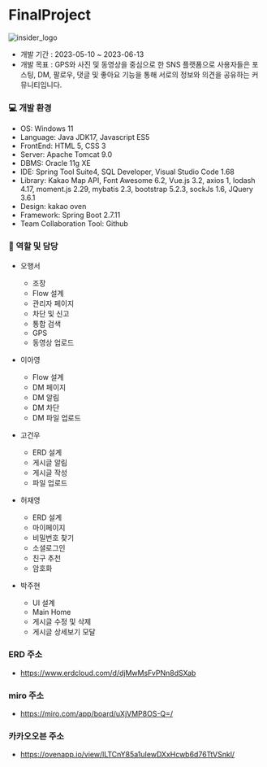 # FinalProject

![insider_logo](https://github.com/Moon-Tree/final_Insider/assets/115346851/bc50fb1f-453c-49bd-bcf5-8bf71bc5f7fb)
* 개발 기간 : 2023-05-10 ~ 2023-06-13
* 개발 목표 : GPS와 사진 및 동영상을 중심으로 한 SNS 플랫폼으로 사용자들은 포스팅, DM, 팔로우, 댓글 및 좋아요 기능을 통해 서로의 정보와 의견을 공유하는 커뮤니티입니다.


### :computer: 개발 환경
* OS: Windows 11
* Language: Java JDK17, Javascript ES5
* FrontEnd: HTML 5, CSS 3
* Server: Apache Tomcat 9.0
* DBMS: Oracle 11g XE
* IDE: Spring Tool Suite4, SQL Developer, Visual Studio Code 1.68
* Library: Kakao Map API, Font Awesome 6.2, Vue.js 3.2, axios 1, lodash 4.17, moment.js 2.29, mybatis 2.3, bootstrap 5.2.3, sockJs 1.6, JQuery 3.6.1
* Design: kakao oven
* Framework: Spring Boot 2.7.11
* Team Collaboration Tool: Github


### :information_desk_person: 역할 및 담당
* 오행서
  - 조장
  - Flow 설계
  - 관리자 페이지
  - 차단 및 신고
  - 통합 검색
  - GPS
  - 동영상 업로드

* 이아영
  - Flow 설계
  - DM 페이지
  - DM 알림
  - DM 차단
  - DM 파일 업로드
  
* 고건우
  - ERD 설계
  - 게시글 알림
  - 게시글 작성
  - 파일 업로드

* 허재영
  - ERD 설계
  - 마이페이지
  - 비밀번호 찾기
  - 소셜로그인
  - 친구 추천
  - 암호화
  
* 박주현
  - UI 설계
  - Main Home
  - 게시글 수정 및 삭제
  - 게시글 상세보기 모달

### ERD 주소
* https://www.erdcloud.com/d/djMwMsFvPNn8dSXab

### miro 주소
* https://miro.com/app/board/uXjVMP8OS-Q=/

### 카카오오븐 주소
* https://ovenapp.io/view/lLTCnY85a1uIewDXxHcwb6d76TtVSnkl/
